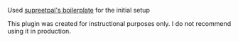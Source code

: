 Used [supreetpal's boilerplate](https://github.com/supreetpal/babel-plugin-boilerplate) for the initial setup


This plugin was created for instructional purposes only. I do not recommend using it in production.
